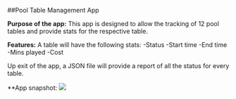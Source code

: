 ##Pool Table Management App

**Purpose of the app:**
This app is designed to allow the tracking of 12 pool tables and provide stats for the respective table. 

**Features:**
A table will have the following stats:
-Status
-Start time
-End time
-Mins played
-Cost

Up exit of the app, a JSON file will provide a report of all the status for every table.

**App snapshot: 
![](snapshot_6.gif)
